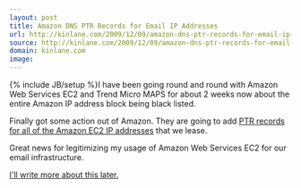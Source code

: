 ```yaml
---
layout: post
title: Amazon DNS PTR Records for Email IP Addresses
url: http://kinlane.com/2009/12/09/amazon-dns-ptr-records-for-email-ip-addresses/
source: http://kinlane.com/2009/12/09/amazon-dns-ptr-records-for-email-ip-addresses/
domain: kinlane.com
image: 
---
```

{% include JB/setup %}I have been going round and round with Amazon Web Services EC2 and Trend Micro MAPS for about 2 weeks now about the entire Amazon IP address block being black listed.<p></p>
Finally got some action out of Amazon. They are going to add <a href="http://www.kinlane.com/?p=1095">PTR records for all of the Amazon EC2 IP addresses</a> that we lease.<p></p>
Great news for legitimizing my usage of Amazon Web Services EC2 for our email infrastructure.<p></p>
<a href="http://www.kinlane.com/?p=1095">I'll write more about this later.</a>